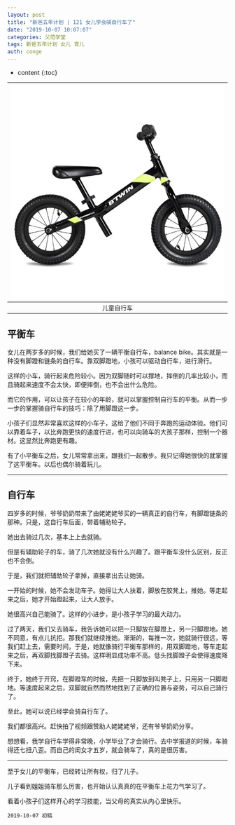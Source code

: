 ```yaml
---
layout: post
title: "新爸五年计划 | 121 女儿学会骑自行车了"
date: "2019-10-07 10:07:07"
categories: 父范学堂
tags: 新爸五年计划 女儿 育儿
auth: conge
---
```

* content
{:toc}

|![ ](/assets/images/父范学堂/118382-c99c8edbfca9fa67.png)|
|:----:|
|儿童自行车|

## 平衡车

女儿在两岁多的时候，我们给她买了一辆平衡自行车，balance bike。其实就是一种没有脚蹬和链条的自行车。靠双脚蹬地，小孩可以驱动自行车，进行滑行。

这样的小车，骑行起来危险较小。因为双脚随时可以撑地，摔倒的几率比较小，而且骑起来速度不会太快，即便摔倒，也不会出什么危险。

而它的作用，可以让孩子在较小的年龄，就可以掌握控制自行车的平衡。从而一步一步的掌握骑自行车的技巧：除了用脚蹬这一步。

小孩子们显然非常喜欢这样的小车子，这给了他们不同于奔跑的运动体验。他们可以靠着车子，以比奔跑更快的速度行进，也可以向骑车的大孩子那样，控制一个器材。这显然比奔跑更有趣。

有了小平衡车之后，女儿常常拿出来，跟我们一起散步。我只记得她很快的就掌握了这平衡车。以后也偶尔骑着玩儿。





------

## 自行车

四岁多的时候，爷爷奶奶带来了由姥姥姥爷买的一辆真正的自行车，有脚蹬链条的那种。只是，这自行车后面，带着辅助轮子。

她出去骑过几次，基本上上去就骑。

但是有辅助轮子的车，骑了几次她就没有什么兴趣了。跟平衡车没什么区别，反正也不会倒。

于是，我们就把辅助轮子拿掉，直接拿出去让她骑。

一开始的时候，她不会发动车子。她得让大人扶着，脚放在胶凳上，推她。等走起来之后，她才开始蹬起来，让大人放手。

她很高兴自己能骑了。这样的小进步，是小孩子学习的最大动力。

过了两天，我们又去骑车，我告诉她可以把一只脚放在脚蹬上，另一只脚蹬地。她不同意，有点儿抗拒。那我们就继续推她。渐渐的，每推一次，她就骑行很远，等我们赶上去，需要时间，于是，她就像骑行平衡车那样的，用双脚蹬地，等车走起来之后，再双脚找脚蹬子去骑。这样明显成功率不高。低头找脚蹬子会使得速度降下来。

终于，她终于开窍，在脚蹬车的时候，先把一只脚放到叫凳子上，只用另一只脚蹬地。等速度起来之后，双脚就自然而然地找到了正确的位置与姿势，可以自己骑行了。

至此，她可以说已经学会骑自行车了。

我们都很高兴。赶快拍了视频跟赞助人姥姥姥爷，还有爷爷奶奶分享。

想想看，我学自行车学得非常晚，小学毕业了才会骑行。去中学报道的时候，车骑得还七扭八歪。而自己的闺女才五岁，就会骑车了，真的是很厉害。

---

至于女儿的平衡车，已经转让所有权，归了儿子。

儿子看到姐姐骑车那么厉害，也开始认认真真的在平衡车上花力气学习了。

看着小孩子们这样开心的学习技能，当父母的真实从内心里快乐。

```
2019-10-07 初稿
```



